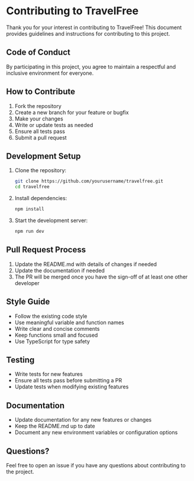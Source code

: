 # Contributing to TravelFree

Thank you for your interest in contributing to TravelFree! This document provides guidelines and instructions for contributing to this project.

## Code of Conduct

By participating in this project, you agree to maintain a respectful and inclusive environment for everyone.

## How to Contribute

1. Fork the repository
2. Create a new branch for your feature or bugfix
3. Make your changes
4. Write or update tests as needed
5. Ensure all tests pass
6. Submit a pull request

## Development Setup

1. Clone the repository:
   ```bash
   git clone https://github.com/yourusername/travelfree.git
   cd travelfree
   ```

2. Install dependencies:
   ```bash
   npm install
   ```

3. Start the development server:
   ```bash
   npm run dev
   ```

## Pull Request Process

1. Update the README.md with details of changes if needed
2. Update the documentation if needed
3. The PR will be merged once you have the sign-off of at least one other developer

## Style Guide

- Follow the existing code style
- Use meaningful variable and function names
- Write clear and concise comments
- Keep functions small and focused
- Use TypeScript for type safety

## Testing

- Write tests for new features
- Ensure all tests pass before submitting a PR
- Update tests when modifying existing features

## Documentation

- Update documentation for any new features or changes
- Keep the README.md up to date
- Document any new environment variables or configuration options

## Questions?

Feel free to open an issue if you have any questions about contributing to the project. 